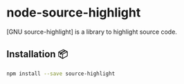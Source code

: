 # node-source-highlight

[GNU source-highlight] is a library to highlight source code.

## Installation :package:

```bash
npm install --save source-highlight
```